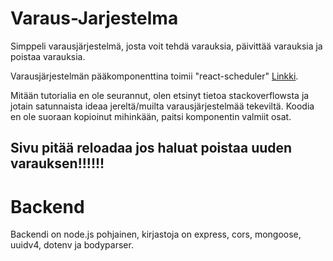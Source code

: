 # Varaus-Jarjestelma
Simppeli varausjärjestelmä, josta voit tehdä varauksia, päivittää varauksia ja poistaa varauksia.

Varausjärjestelmän pääkomponenttina toimii "react-scheduler" [Linkki](https://www.npmjs.com/package/@aldabil/react-scheduler).

Mitään tutorialia en ole seurannut, olen etsinyt tietoa stackoverflowsta ja jotain satunnaista ideaa jereltä/muilta varausjärjestelmää tekeviltä.
Koodia en ole suoraan kopioinut mihinkään, paitsi komponentin valmiit osat.

## Sivu pitää reloadaa jos haluat poistaa uuden varauksen!!!!!!

# Backend

Backendi on node.js pohjainen, kirjastoja on express, cors, mongoose, uuidv4, dotenv ja bodyparser.

